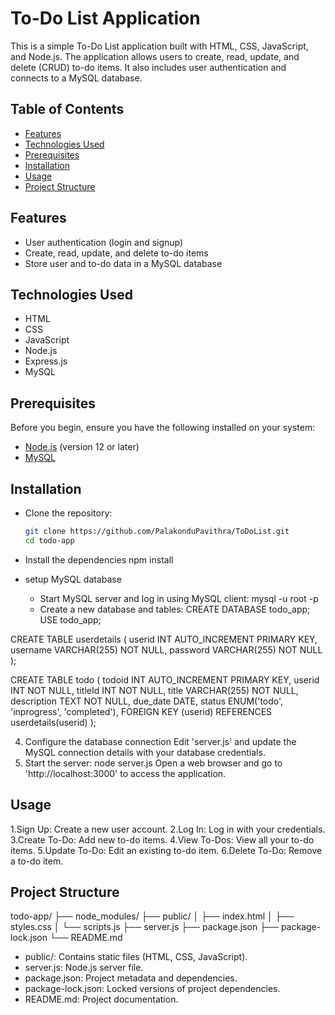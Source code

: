 # To-Do List Application

This is a simple To-Do List application built with HTML, CSS, JavaScript, and Node.js. The application allows users to create, read, update, and delete (CRUD) to-do items. It also includes user authentication and connects to a MySQL database.

## Table of Contents

- [Features](#features)
- [Technologies Used](#technologies-used)
- [Prerequisites](#prerequisites)
- [Installation](#installation)
- [Usage](#usage)
- [Project Structure](#project-structure)

## Features

- User authentication (login and signup)
- Create, read, update, and delete to-do items
- Store user and to-do data in a MySQL database

## Technologies Used

- HTML
- CSS
- JavaScript
- Node.js
- Express.js
- MySQL

## Prerequisites

Before you begin, ensure you have the following installed on your system:

- [Node.js](https://nodejs.org/) (version 12 or later)
- [MySQL](https://dev.mysql.com/downloads/mysql/)

## Installation

* Clone the repository:

   ```bash
   git clone https://github.com/PalakonduPavithra/ToDoList.git
   cd todo-app
* Install the dependencies
   npm install
* setup MySQL database
   - Start MySQL server and log in using MySQL client:
     mysql -u root -p
   - Create a new database and tables:
     CREATE DATABASE todo_app;
USE todo_app;

CREATE TABLE userdetails (
  userid INT AUTO_INCREMENT PRIMARY KEY,
  username VARCHAR(255) NOT NULL,
  password VARCHAR(255) NOT NULL
);

CREATE TABLE todo (
  todoid INT AUTO_INCREMENT PRIMARY KEY,
  userid INT NOT NULL,
  titleId INT NOT NULL,
  title VARCHAR(255) NOT NULL,
  description TEXT NOT NULL,
  due_date DATE,
  status ENUM('todo', 'inprogress', 'completed'),
  FOREIGN KEY (userid) REFERENCES userdetails(userid)
);

4. Configure the database connection
   Edit 'server.js' and update the MySQL connection details with your database credentials.
5. Start the server:
   node server.js
   Open a web browser and go to 'http://localhost:3000' to access the application.


## Usage

1.Sign Up: Create a new user account.
2.Log In: Log in with your credentials.
3.Create To-Do: Add new to-do items.
4.View To-Dos: View all your to-do items.
5.Update To-Do: Edit an existing to-do item.
6.Delete To-Do: Remove a to-do item.

## Project Structure

todo-app/
├── node_modules/
├── public/
│   ├── index.html
│   ├── styles.css
│   └── scripts.js
├── server.js
├── package.json
├── package-lock.json
└── README.md
* public/: Contains static files (HTML, CSS, JavaScript).
* server.js: Node.js server file.
* package.json: Project metadata and dependencies.
* package-lock.json: Locked versions of project dependencies.
* README.md: Project documentation.
